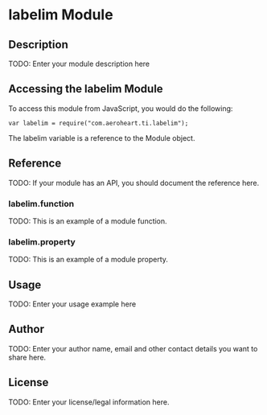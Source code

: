 # labelim Module

## Description

TODO: Enter your module description here

## Accessing the labelim Module

To access this module from JavaScript, you would do the following:

    var labelim = require("com.aeroheart.ti.labelim");

The labelim variable is a reference to the Module object.

## Reference

TODO: If your module has an API, you should document
the reference here.

### labelim.function

TODO: This is an example of a module function.

### labelim.property

TODO: This is an example of a module property.

## Usage

TODO: Enter your usage example here

## Author

TODO: Enter your author name, email and other contact
details you want to share here.

## License

TODO: Enter your license/legal information here.
